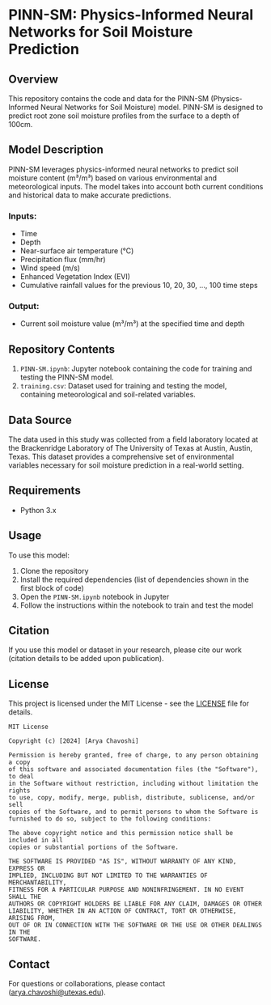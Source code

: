 # PINN-SM: Physics-Informed Neural Networks for Soil Moisture Prediction

## Overview

This repository contains the code and data for the PINN-SM (Physics-Informed Neural Networks for Soil Moisture) model. PINN-SM is designed to predict root zone soil moisture profiles from the surface to a depth of 100cm.

## Model Description

PINN-SM leverages physics-informed neural networks to predict soil moisture content (m³/m³) based on various environmental and meteorological inputs. The model takes into account both current conditions and historical data to make accurate predictions.

### Inputs:
- Time
- Depth
- Near-surface air temperature (°C)
- Precipitation flux (mm/hr)
- Wind speed (m/s)
- Enhanced Vegetation Index (EVI)
- Cumulative rainfall values for the previous 10, 20, 30, ..., 100 time steps

### Output:
- Current soil moisture value (m³/m³) at the specified time and depth

## Repository Contents

1. `PINN-SM.ipynb`: Jupyter notebook containing the code for training and testing the PINN-SM model.
2. `training.csv`: Dataset used for training and testing the model, containing meteorological and soil-related variables.

## Data Source

The data used in this study was collected from a field laboratory located at the Brackenridge Laboratory of The University of Texas at Austin, Austin, Texas. This dataset provides a comprehensive set of environmental variables necessary for soil moisture prediction in a real-world setting.

## Requirements

- Python 3.x

## Usage

To use this model:

1. Clone the repository
2. Install the required dependencies (list of dependencies shown in the first block of code)
3. Open the `PINN-SM.ipynb` notebook in Jupyter
4. Follow the instructions within the notebook to train and test the model

## Citation

If you use this model or dataset in your research, please cite our work (citation details to be added upon publication).

## License

This project is licensed under the MIT License - see the [LICENSE](LICENSE) file for details.

```
MIT License

Copyright (c) [2024] [Arya Chavoshi]

Permission is hereby granted, free of charge, to any person obtaining a copy
of this software and associated documentation files (the "Software"), to deal
in the Software without restriction, including without limitation the rights
to use, copy, modify, merge, publish, distribute, sublicense, and/or sell
copies of the Software, and to permit persons to whom the Software is
furnished to do so, subject to the following conditions:

The above copyright notice and this permission notice shall be included in all
copies or substantial portions of the Software.

THE SOFTWARE IS PROVIDED "AS IS", WITHOUT WARRANTY OF ANY KIND, EXPRESS OR
IMPLIED, INCLUDING BUT NOT LIMITED TO THE WARRANTIES OF MERCHANTABILITY,
FITNESS FOR A PARTICULAR PURPOSE AND NONINFRINGEMENT. IN NO EVENT SHALL THE
AUTHORS OR COPYRIGHT HOLDERS BE LIABLE FOR ANY CLAIM, DAMAGES OR OTHER
LIABILITY, WHETHER IN AN ACTION OF CONTRACT, TORT OR OTHERWISE, ARISING FROM,
OUT OF OR IN CONNECTION WITH THE SOFTWARE OR THE USE OR OTHER DEALINGS IN THE
SOFTWARE.
```

## Contact

For questions or collaborations, please contact (arya.chavoshi@utexas.edu).
